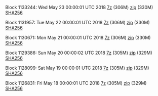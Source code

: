 Block 1133244: Wed May 23 00:00:01 UTC 2018 [7z](https://transfer.sh/xUsk7/bootstrap.dat.20180523.7z) (306M) [zip](https://transfer.sh/DAFho/bootstrap.dat.20180523.zip) (330M) [SHA256](https://transfer.sh/12DTq7/sha256.txt)

Block 1131957: Tue May 22 00:00:01 UTC 2018 [7z](https://transfer.sh/GGa2n/bootstrap.dat.20180522.7z) (306M) [zip](https://transfer.sh/aNNmH/bootstrap.dat.20180522.zip) (330M) [SHA256](https://transfer.sh/tVTys/sha256.txt)

Block 1130671: Mon May 21 00:00:01 UTC 2018 [7z]() (306M) [zip](https://transfer.sh/KOGx3/bootstrap.dat.20180521.zip) (330M) [SHA256](https://transfer.sh/VpOf9/sha256.txt)

Block 1129386: Sun May 20 00:00:02 UTC 2018 [7z](https://transfer.sh/vPkxF/bootstrap.dat.20180520.7z) (305M) [zip](https://transfer.sh/1XD5x/bootstrap.dat.20180520.zip) (329M) [SHA256](https://transfer.sh/UrfcH/sha256.txt)

Block 1128099: Sat May 19 00:00:01 UTC 2018 [7z](https://transfer.sh/gRFCW/bootstrap.dat.20180519.7z) (305M) [zip](https://transfer.sh/159MPl/bootstrap.dat.20180519.zip) (329M) [SHA256](https://transfer.sh/J3ruD/sha256.txt)

Block 1126831: Fri May 18 00:00:01 UTC 2018 [7z](https://transfer.sh/3eUOb/bootstrap.dat.20180518.7z) (305M) [zip](https://transfer.sh/ewWCS/bootstrap.dat.20180518.zip) (329M) [SHA256](https://transfer.sh/MbFco/sha256.txt)
